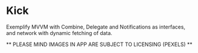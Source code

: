 # Kick
Exemplify MVVM with Combine, Delegate and Notifications as interfaces,
and network with dynamic fetching of data.

** PLEASE MIND IMAGES IN APP ARE SUBJECT TO LICENSING (PEXELS) **
